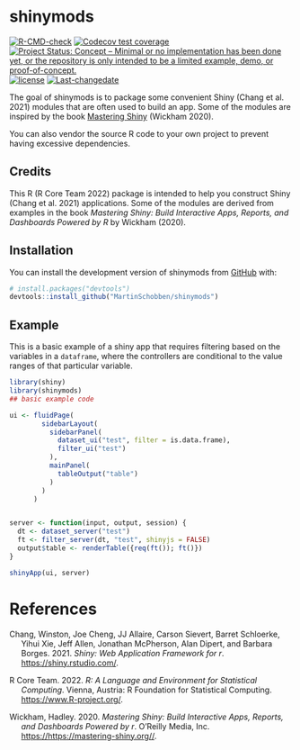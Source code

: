 
<!-- README.md is generated from README.Rmd. Please edit that file -->

# shinymods

<!-- badges: start -->

[![R-CMD-check](https://github.com/MartinSchobben/shinymods/workflows/R-CMD-check/badge.svg)](https://github.com/MartinSchobben/shinymods/actions)
[![Codecov test
coverage](https://codecov.io/gh/MartinSchobben/shinymods/branch/master/graph/badge.svg)](https://app.codecov.io/gh/MartinSchobben/shinymods?branch=master)
[![Project Status: Concept – Minimal or no implementation has been done
yet, or the repository is only intended to be a limited example, demo,
or
proof-of-concept.](https://www.repostatus.org/badges/latest/concept.svg)](https://www.repostatus.org/#concept)
[![license](https://img.shields.io/github/license/mashape/apistatus.svg)](https://choosealicense.com/licenses/mit/)
[![Last-changedate](https://img.shields.io/badge/last%20change-2022--06--01-yellowgreen.svg)](/commits/master)
<!-- badges: end -->

The goal of shinymods is to package some convenient Shiny (Chang et al.
2021) modules that are often used to build an app. Some of the modules
are inspired by the book [Mastering
Shiny](https://mastering-shiny.org/index.html) (Wickham 2020).

You can also vendor the source R code to your own project to prevent
having excessive dependencies.

## Credits

This R (R Core Team 2022) package is intended to help you construct
Shiny (Chang et al. 2021) applications. Some of the modules are derived
from examples in the book *Mastering Shiny: Build Interactive Apps,
Reports, and Dashboards Powered by R* by Wickham (2020).

## Installation

You can install the development version of shinymods from
[GitHub](https://github.com/) with:

``` r
# install.packages("devtools")
devtools::install_github("MartinSchobben/shinymods")
```

## Example

This is a basic example of a shiny app that requires filtering based on
the variables in a `dataframe`, where the controllers are conditional to
the value ranges of that particular variable.

``` r
library(shiny)
library(shinymods)
## basic example code

ui <- fluidPage(
        sidebarLayout(
          sidebarPanel(
            dataset_ui("test", filter = is.data.frame),
            filter_ui("test")
          ),
          mainPanel(
            tableOutput("table")
          )
        )
      )


server <- function(input, output, session) {
  dt <- dataset_server("test")
  ft <- filter_server(dt, "test", shinyjs = FALSE)
  output$table <- renderTable({req(ft()); ft()})
}

shinyApp(ui, server)
```

# References

<div id="refs" class="references csl-bib-body hanging-indent">

<div id="ref-shiny" class="csl-entry">

Chang, Winston, Joe Cheng, JJ Allaire, Carson Sievert, Barret Schloerke,
Yihui Xie, Jeff Allen, Jonathan McPherson, Alan Dipert, and Barbara
Borges. 2021. *Shiny: Web Application Framework for r*.
<https://shiny.rstudio.com/>.

</div>

<div id="ref-rversion" class="csl-entry">

R Core Team. 2022. *R: A Language and Environment for Statistical
Computing*. Vienna, Austria: R Foundation for Statistical Computing.
<https://www.R-project.org/>.

</div>

<div id="ref-Wickham2020" class="csl-entry">

Wickham, Hadley. 2020. *Mastering Shiny: Build Interactive Apps,
Reports, and Dashboards Powered by r*. O’Reilly Media, Inc.
<https://https://mastering-shiny.org//>.

</div>

</div>
